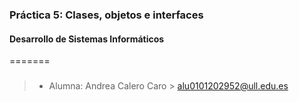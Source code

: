 
### Práctica 5: Clases, objetos e interfaces
#### Desarrollo de Sistemas Informáticos
=======
### 


> - Alumna: Andrea Calero Caro > [alu0101202952@ull.edu.es](alu0101202952@ull.edu.es)
